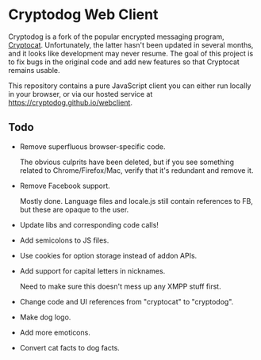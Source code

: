 # Cryptodog Web Client

Cryptodog is a fork of the popular encrypted messaging program, [Cryptocat](https://github.com/cryptocat/cryptocat). Unfortunately, the latter hasn't been updated in several months, and it looks like development may never resume. The goal of this project is to fix bugs in the original code and add new features so that Cryptocat remains usable.

This repository contains a pure JavaScript client you can either run locally in your browser, or via our hosted service at https://cryptodog.github.io/webclient.

## Todo

* Remove superfluous browser-specific code.

    The obvious culprits have been deleted, but if you see something related to Chrome/Firefox/Mac, verify that it's redundant and remove it.

* Remove Facebook support.

    Mostly done. Language files and locale.js still contain references to FB, but these are opaque to the user.

* Update libs and corresponding code calls!

* Add semicolons to JS files.

* Use cookies for option storage instead of addon APIs.

* Add support for capital letters in nicknames.

    Need to make sure this doesn't mess up any XMPP stuff first.

* Change code and UI references from "cryptocat" to "cryptodog".

* Make dog logo.

* Add more emoticons.

* Convert cat facts to dog facts.